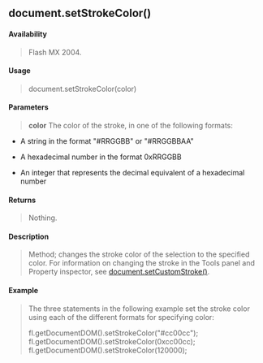 ## document.setStrokeColor()

#### Availability

> Flash MX 2004.

#### Usage

> document.setStrokeColor(color)

#### Parameters

> **color** The color of the stroke, in one of the following formats:

-   A string in the format "\#RRGGBB" or "\#RRGGBBAA"

-   A hexadecimal number in the format 0xRRGGBB

-   An integer that represents the decimal equivalent of a hexadecimal number

#### Returns

> Nothing.

#### Description

> Method; changes the stroke color of the selection to the specified color. For information on changing the stroke in the Tools panel and Property inspector, see [document.setCustomStroke()](#_bookmark281).

#### Example

> The three statements in the following example set the stroke color using each of the different formats for specifying color:
>
> fl.getDocumentDOM().setStrokeColor("\#cc00cc"); fl.getDocumentDOM().setStrokeColor(0xcc00cc); fl.getDocumentDOM().setStrokeColor(120000);

